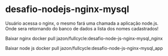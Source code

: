 # desafio-nodejs-nginx-mysql
Usuário acessa o nginx, o mesmo fará uma chamada a aplicação node.js. Onde sera retornando do banco de dados a lista dos nomes cadastrados!

Baixar nginx
docker pull jazon/fullcycle:desafio-node-js-nginx-mysql_nginx

Baixar node js
docker pull jazon/fullcycle:desafio-node-js-nginx-mysql_app
